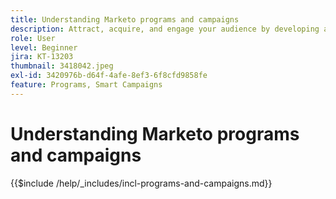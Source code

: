 ```yaml
---
title: Understanding Marketo programs and campaigns
description: Attract, acquire, and engage your audience by developing a content marketing strategy.
role: User
level: Beginner
jira: KT-13203
thumbnail: 3418042.jpeg
exl-id: 3420976b-d64f-4afe-8ef3-6f8cfd9858fe
feature: Programs, Smart Campaigns
---
```

# Understanding Marketo programs and campaigns

{{$include /help/_includes/incl-programs-and-campaigns.md}}
